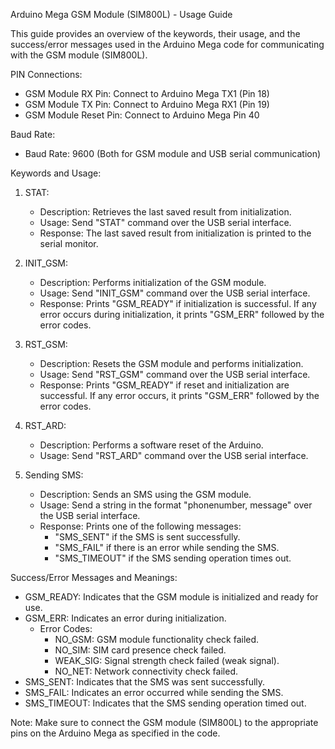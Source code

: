 Arduino Mega GSM Module (SIM800L) - Usage Guide

This guide provides an overview of the keywords, their usage, and the success/error messages used in the Arduino Mega code for communicating with the GSM module (SIM800L).

PIN Connections:

- GSM Module RX Pin: Connect to Arduino Mega TX1 (Pin 18)
- GSM Module TX Pin: Connect to Arduino Mega RX1 (Pin 19)
- GSM Module Reset Pin: Connect to Arduino Mega Pin 40

Baud Rate:

- Baud Rate: 9600 (Both for GSM module and USB serial communication)


Keywords and Usage:

1. STAT:
   - Description: Retrieves the last saved result from initialization.
   - Usage: Send "STAT" command over the USB serial interface.
   - Response: The last saved result from initialization is printed to the serial monitor.

2. INIT_GSM:
   - Description: Performs initialization of the GSM module.
   - Usage: Send "INIT_GSM" command over the USB serial interface.
   - Response: Prints "GSM_READY" if initialization is successful. If any error occurs during initialization, it prints "GSM_ERR" followed by the error codes.

3. RST_GSM:
   - Description: Resets the GSM module and performs initialization.
   - Usage: Send "RST_GSM" command over the USB serial interface.
   - Response: Prints "GSM_READY" if reset and initialization are successful. If any error occurs, it prints "GSM_ERR" followed by the error codes.

4. RST_ARD:
   - Description: Performs a software reset of the Arduino.
   - Usage: Send "RST_ARD" command over the USB serial interface.

5. Sending SMS:
   - Description: Sends an SMS using the GSM module.
   - Usage: Send a string in the format "phonenumber, message" over the USB serial interface.
   - Response: Prints one of the following messages:
     - "SMS_SENT" if the SMS is sent successfully.
     - "SMS_FAIL" if there is an error while sending the SMS.
     - "SMS_TIMEOUT" if the SMS sending operation times out.

Success/Error Messages and Meanings:

- GSM_READY: Indicates that the GSM module is initialized and ready for use.
- GSM_ERR: Indicates an error during initialization.
  - Error Codes:
    - NO_GSM: GSM module functionality check failed.
    - NO_SIM: SIM card presence check failed.
    - WEAK_SIG: Signal strength check failed (weak signal).
    - NO_NET: Network connectivity check failed.
- SMS_SENT: Indicates that the SMS was sent successfully.
- SMS_FAIL: Indicates an error occurred while sending the SMS.
- SMS_TIMEOUT: Indicates that the SMS sending operation timed out.

Note: Make sure to connect the GSM module (SIM800L) to the appropriate pins on the Arduino Mega as specified in the code.


